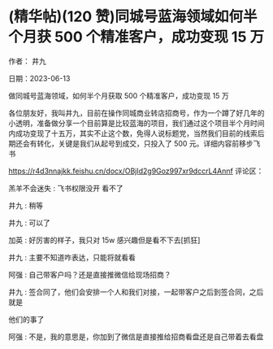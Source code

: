 
# (精华帖)(120 赞)同城号蓝海领域如何半个月获 500 个精准客户，成功变现 15 万

作者：  井九

日期：2023-06-13

做同城号蓝海领域，如何半个月获取 500 个精准客户，成功变现 15 万

各位朋友好，我叫井九，目前在操作同城商业转店招商号，作为一个蹲了好几年的小透明，准备做分享一个目前算是比较蓝海的项目，我们通过这个项目半个月时间内成功变现了十五万，其实不止这个数，免得人说标题党，当然我们目前的线索后期还会有转化，关键是我们从起号到成交，只投入了 500 元。详细内容前移步飞书

https://r4d3nnajkk.feishu.cn/docx/OBjId2g9Goz997xr9dccrL4Annf 评论区：

羔羊不会迷失 : 飞书权限没开  看不了

井九 : 稍等

井九 : 可以了

加英 : 好厉害的样子，我只对 15w 感兴趣但是看不下去[抓狂]

井九 : 主要不知道咋表达，只能将就看看

阿强 : 自己带客户吗？还是直接推微信给现场招商？

井九 : 签合同了，他们会安排一个人和我们对接，一起带客户之后到签合同，之后就是 

他们的事了

阿强 : 不是，我的意思是，你加到了微信是直接推给招商看盘还是自己带着去看盘

